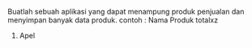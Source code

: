 Buatlah sebuah aplikasi yang dapat menampung produk penjualan dan menyimpan banyak data produk.
contoh : 
  Nama Produk totalxz
1. Apel   